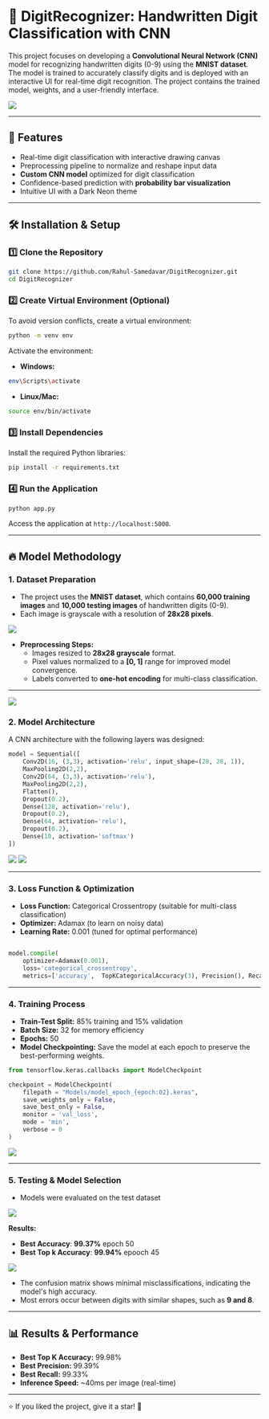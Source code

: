 # 🧠 DigitRecognizer: Handwritten Digit Classification with CNN

This project focuses on developing a **Convolutional Neural Network (CNN)** model for recognizing handwritten digits (0-9) using the **MNIST dataset**. The model is trained to accurately classify digits and is deployed with an interactive UI for real-time digit recognition. The project contains the trained model, weights, and a user-friendly interface.

![](Images/demo4.png)

---

## 🚀 **Features**
- Real-time digit classification with interactive drawing canvas
- Preprocessing pipeline to normalize and reshape input data
- **Custom CNN model** optimized for digit classification
- Confidence-based prediction with **probability bar visualization**
- Intuitive UI with a Dark Neon theme

---

## 🛠️ **Installation & Setup**

### 1️⃣ **Clone the Repository**
```bash
git clone https://github.com/Rahul-Samedavar/DigitRecognizer.git
cd DigitRecognizer
```

### 2️⃣ **Create Virtual Environment (Optional)**
To avoid version conflicts, create a virtual environment:
```bash
python -m venv env
```
Activate the environment:

- **Windows:**
```bash
env\Scripts\activate
```

- **Linux/Mac:**
```bash
source env/bin/activate
```

### 3️⃣ **Install Dependencies**
Install the required Python libraries:
```bash
pip install -r requirements.txt
```

### 4️⃣ **Run the Application**
```bash
python app.py
```
Access the application at `http://localhost:5000`.

---

## 🔥 **Model Methodology**

### **1. Dataset Preparation**
- The project uses the **MNIST dataset**, which contains **60,000 training images** and **10,000 testing images** of handwritten digits (0-9).
- Each image is grayscale with a resolution of **28x28 pixels**.

![](Images\DataDistribution.png)

- **Preprocessing Steps:**
    - Images resized to **28x28 grayscale** format.
    - Pixel values normalized to a **[0, 1]** range for improved model convergence.
    - Labels converted to **one-hot encoding** for multi-class classification.
---
![](Images\sample_data.png)

### **2. Model Architecture**
A CNN architecture with the following layers was designed:

```python
model = Sequential([
    Conv2D(16, (3,3), activation='relu', input_shape=(28, 28, 1)),
    MaxPooling2D(2,2),
    Conv2D(64, (3,3), activation='relu'),
    MaxPooling2D(2,2),
    Flatten(),
    Dropout(0.2),
    Dense(128, activation='relu'),
    Dropout(0.2),
    Dense(64, activation='relu'),
    Dropout(0.2),
    Dense(10, activation='softmax') 
])
```

![](Images/model.png)
![](Images/model-visual.png)

---

### **3. Loss Function & Optimization**
- **Loss Function:** Categorical Crossentropy (suitable for multi-class classification)
- **Optimizer:** Adamax (to learn on noisy data)
- **Learning Rate:** 0.001 (tuned for optimal performance)
```python

model.compile(
    optimizer=Adamax(0.001),
    loss='categorical_crossentropy',
    metrics=['accuracy',  TopKCategoricalAccuracy(3), Precision(), Recall()])
```

---

### **4. Training Process**
- **Train-Test Split:** 85% training and 15% validation
- **Batch Size:** 32 for memory efficiency
- **Epochs:** 50
- **Model Checkpointing:** Save the model at each epoch to preserve the best-performing weights.

```python
from tensorflow.keras.callbacks import ModelCheckpoint

checkpoint = ModelCheckpoint(
    filepath = "Models/model_epoch_{epoch:02}.keras",
    save_weights_only = False,
    save_best_only = False,
    monitor = 'val_loss',
    mode = 'min',
    verbose = 0
)
```
![](Images/TrainingMetrics.png)

---

### **5. Testing & Model Selection**
- Models were evaluated on the test dataset

![](Images/TestingMetrics.png)

**Results:**
- **Best Accuracy**: **99.37%** epoch 50
- **Best Top k Accuracy**: **99.94%** epooch 45


![](Images/ConfusionMatrix.png)

- The confusion matrix shows minimal misclassifications, indicating the model's high accuracy.
- Most errors occur between digits with similar shapes, such as **9 and 8**.

---

## 📊 **Results & Performance**
- **Best Top K Accuracy:** 99.98%
- **Best Precision:** 99.39%
- **Best Recall:** 99.33%
- **Inference Speed:** ~40ms per image (real-time)

---

⭐️ If you liked the project, give it a star! 🌟